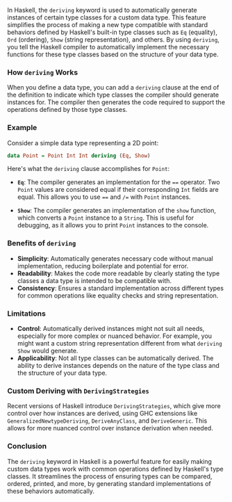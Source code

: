 In Haskell, the `deriving` keyword is used to automatically generate instances of certain type classes for a custom data type. This feature simplifies the process of making a new type compatible with standard behaviors defined by Haskell's built-in type classes such as `Eq` (equality), `Ord` (ordering), `Show` (string representation), and others. By using `deriving`, you tell the Haskell compiler to automatically implement the necessary functions for these type classes based on the structure of your data type.

### How `deriving` Works

When you define a data type, you can add a `deriving` clause at the end of the definition to indicate which type classes the compiler should generate instances for. The compiler then generates the code required to support the operations defined by those type classes.

### Example

Consider a simple data type representing a 2D point:

```haskell
data Point = Point Int Int deriving (Eq, Show)
```

Here's what the `deriving` clause accomplishes for `Point`:

- **`Eq`**: The compiler generates an implementation for the `==` operator. Two `Point` values are considered equal if their corresponding `Int` fields are equal. This allows you to use `==` and `/=` with `Point` instances.

- **`Show`**: The compiler generates an implementation of the `show` function, which converts a `Point` instance to a `String`. This is useful for debugging, as it allows you to print `Point` instances to the console.

### Benefits of `deriving`

- **Simplicity**: Automatically generates necessary code without manual implementation, reducing boilerplate and potential for error.
- **Readability**: Makes the code more readable by clearly stating the type classes a data type is intended to be compatible with.
- **Consistency**: Ensures a standard implementation across different types for common operations like equality checks and string representation.

### Limitations

- **Control**: Automatically derived instances might not suit all needs, especially for more complex or nuanced behavior. For example, you might want a custom string representation different from what `deriving Show` would generate.
- **Applicability**: Not all type classes can be automatically derived. The ability to derive instances depends on the nature of the type class and the structure of your data type.

### Custom Deriving with `DerivingStrategies`

Recent versions of Haskell introduce `DerivingStrategies`, which give more control over how instances are derived,  using GHC extensions like `GeneralizedNewtypeDeriving`, `DeriveAnyClass`, and `DeriveGeneric`. This allows for more nuanced control over instance derivation when needed.

### Conclusion

The `deriving` keyword in Haskell is a powerful feature for easily making custom data types work with common operations defined by Haskell's type classes. It streamlines the process of ensuring types can be compared, ordered, printed, and more, by generating standard implementations of these behaviors automatically.
